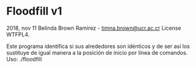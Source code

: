 # Floodfill v1

2018, nov 11
Belinda Brown Ramírez - timna.brown@ucr.ac.cr
License WTFPL4.


Este programa identifica si sus alrededores son idénticos y de ser así los sustituye de igual manera a la posición de inicio por línea de comandos.
Uso: ./floodfill 


